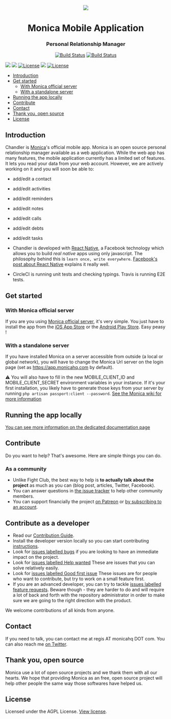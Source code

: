 <p align="center"><img src="https://user-images.githubusercontent.com/5103928/40578970-c222a396-60eb-11e8-826f-6c6d4a42419f.png"></p>
<h1 align="center">Monica Mobile Application</h1>
<h3 align="center">Personal Relationship Manager</h3>

<p align="center">
<a href="https://travis-ci.org/monicahq/chandler"><img src="https://travis-ci.org/monicahq/chandler.svg?branch=develop" alt="Build Status"></a>
<a href="https://circleci.com/gh/monicahq/chandler"><img src="https://circleci.com/gh/monicahq/chandler.svg?style=svg" alt="Build Status"></a>




<a class="badge-align" href="https://www.codacy.com/app/Mokto/chandler?utm_source=github.com&amp;utm_medium=referral&amp;utm_content=monicahq/chandler&amp;utm_campaign=Badge_Grade"><img src="https://api.codacy.com/project/badge/Grade/39824871b63643c0b19ce4326d5f8c28"/></a>
<a href="https://codecov.io/gh/monicahq/chandler"><img src="https://codecov.io/gh/monicahq/chandler/branch/develop/graph/badge.svg" /></a>
<a href="https://david-dm.org/monicahq/chandler"><img src="https://david-dm.org/monicahq/chandler/status.svg" alt="License"></a>
<a href="https://greenkeeper.io/"><img src="https://badges.greenkeeper.io/monicahq/chandler.svg" /></a>
<a href="https://github.com/djaiss/monica/blob/master/LICENSE"><img src="https://img.shields.io/badge/License-AGPL-blue.svg" alt="License"></a>
</p>

* [Introduction](#introduction)
* [Get started](#get-started)
    * [With Monica official server](#with-monica-official-server)
    * [With a standalone server](#with-a-standalone-server)
* [Running the app locally](#running-the-app-locally)
* [Contribute](#contribute)
* [Contact](#contact)
* [Thank you, open source](#thank-you-open-source)
* [License](#license)

<!-- /MarkdownTOC -->


## Introduction

Chandler is [Monica](https://github.com/monicahq/monica)'s official mobile app. Monica is an open source personal relationship manager available as a web application. While the web app has many features, the mobile application currently has a limited set of features. It lets you read your data from your web account. However, we are actively working on it and you will soon be able to:

* add/edit a contact
* add/edit activities
* add/edit reminders
* add/edit notes
* add/edit calls
* add/edit debts
* add/edit tasks


* Chandler is developed with [React Native](https://facebook.github.io/react-native/), a Facebook technology which allows you to build *real native* apps using only javascript. The philosophy behind this is `learn once, write everywhere`. [Facebook's post about React Native](https://code.facebook.com/posts/1014532261909640/react-native-bringing-modern-web-techniques-to-mobile/) explains it really well.
* CircleCI is running unit tests and checking typings. Travis is running E2E tests.

## Get started

### With Monica official server

If you are you using [Monica official server](https://app.monicahq.com), it's very simple. You just have to install the app from the [iOS App Store](https://itunes.apple.com/ca/app/monica-personal-crm/id1339447754) or the [Android Play Store](https://play.google.com/store/search?q=monica%20crm&c=apps). Easy peasy !

### With a standalone server

If you have installed Monica on a server accessible from outside (a local or global network), you will have to change the Monica Url server on the login page (set as https://app.monicahq.com by default).

:warning: You will also have to fill in the new MOBILE_CLIENT_ID and MOBILE_CLIENT_SECRET environment variables in your instance. If it's your first installation, you likely have to generate those keys from your server by running `php artisan passport:client --password`. [See the Monica wiki for more information](https://github.com/monicahq/monica/wiki/Mobile-application)

## Running the app locally

[You can see more information on the dedicated documentation page](https://github.com/monicahq/chandler/blob/develop/docs/running-the-app.md)

## Contribute

Do you want to help? That's awesome. Here are simple things you can do.

### As a community

* Unlike Fight Club, the best way to help is **to actually talk about the project** as much as you can (blog post, articles, Twitter, Facebook).
* You can answer questions in [the issue tracker](https://github.com/monicahq/chandler/issues) to help other community members.
* You can support financially the project [on Patreon](https://www.patreon.com/monicahq) or [by subscribing to an account](https://monicahq.com/pricing).

## Contribute as a developer

* Read our [Contribution Guide](https://github.com/monicahq/monica/blob/master/CONTRIBUTING.md).
* Install the developer version locally so you can start contributing [instructions](https://github.com/monicahq/chandler/blob/develop/docs/running-the-app.md).
* Look for [issues labelled bugs](https://github.com/monicahq/chandler/issues?q=is%3Aopen+is%3Aissue+label%3Abug) if you are looking to have an immediate impact on the project.
* Look for [issues labelled Help wanted](https://github.com/monicahq/chandler/issues?q=is%3Aissue+is%3Aopen+label%3A%22help+wanted%22) These are issues that you can solve relatively easily.
* Look for [issues labelled Good first issue](https://github.com/monicahq/chandler/labels/good%20first%20issue) These issues are for people who want to contribute, but try to work on a small feature first.
* If you are an advanced developer, you can try to tackle [issues labelled feature requests](https://github.com/monicahq/chandler/issues?q=is%3Aopen+is%3Aissue+label%3A%22feature+request%22). Beware though - they are harder to do and will require a lot of back and forth with the repository administrator in order to make sure we are going to the right direction with the product.

We welcome contributions of all kinds from anyone.


## Contact

If you need to talk, you can contact me at regis AT monicahq DOT com. You can also reach me [on Twitter](https://twitter.com/djaiss).

## Thank you, open source

Monica use a lot of open source projects and we thank them with all our hearts. We hope that providing Monica as an free, open source project will help other people the same way those softwares have helped us.

## License

Licensed under the AGPL License. [View license](/LICENSE).
